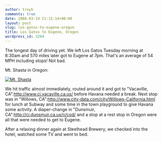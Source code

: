 ```yaml
---
author: troyh
comments: true
date: 2008-03-19 21:15:14+00:00
layout: post
slug: los-gatos-to-eugene-oregon
title: Los Gatos to Eugene, Oregon
wordpress_id: 3294
---
```


The longest day of driving yet. We left Los Gatos Tuesday morning at 8:30am and 570 miles later got to Eugene at 7pm. That's an average of 54 MPH including stops! Not bad.

Mt. Shasta in Oregon:

[![Mt. Shasta](http://farm4.static.flickr.com/3191/2345609179_4d057da106.jpg)](http://www.flickr.com/photos/troyh/2345609179/)


<!-- more -->

We hit traffic almost immediately, routed around it and got to "Vacaville, CA":http://www.ci.vacaville.ca.us/ before Havana needed a break. Next stop was in "Willows, CA":http://www.city-data.com/city/Willows-California.html for lunch at Subway and some time in the town playground to give Havana some activity. A diaper-change in "Dunsmuir, CA":http://ci.dunsmuir.ca.us/n/cod/ and a stop at a rest stop in Oregon were all that were needed to get to Eugene.

After a relaxing dinner again at Steelhead Brewery, we checked into the hotel, watched some TV and went to bed.
